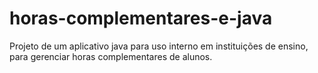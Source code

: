 # horas-complementares-e-java

Projeto de um aplicativo java para uso interno em instituições de ensino, para gerenciar horas complementares de alunos. 
